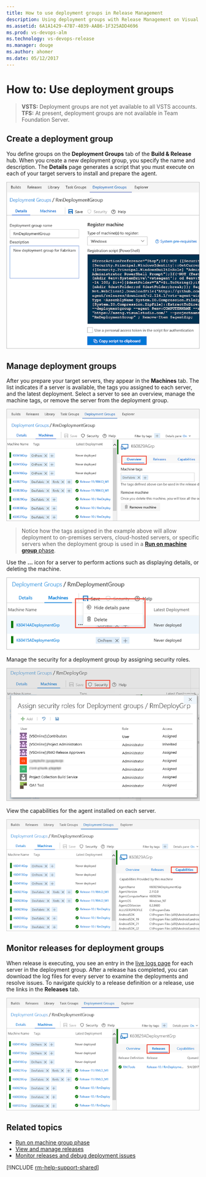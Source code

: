 ```yaml
---
title: How to use deployment groups in Release Management
description: Using deployment groups with Release Management on Visual Studio Team Services (VSTS) and Team Foundation Server (TFS)
ms.assetid: 6A1A1429-47B7-4039-AAB6-1F325ADD4696
ms.prod: vs-devops-alm
ms.technology: vs-devops-release
ms.manager: douge
ms.author: ahomer
ms.date: 05/12/2017
---
```


# How to: Use deployment groups

>**VSTS:** Deployment groups are not yet available to all VSTS accounts.  
>**TFS:** At present, deployment groups are not available in Team Foundation Server.

## Create a deployment group

You define groups on the **Deployment Groups** tab of the **Build &amp; Release** hub.
When you create a new deployment group, you specify the name and description.
The **Details** page generates a script that you must execute on each of your target servers
to install and prepare the agent.

![Creating a deployment group](_img/howto-deployment-groups/depgroup-create.png)

## Manage deployment groups

After you prepare your target servers, they appear in the **Machines** tab.
The list indicates if a server is available, the tags you assigned to each server,
and the latest deployment. Select a server to see an overview, manage the
machine tags, or remove the server from the deployment group.

![Overview of a deployment group](_img/howto-deployment-groups/depgroup-02.png)

> Notice how the tags assigned in the example above will allow deployment to
  on-premises servers, cloud-hosted servers, or specific servers when 
  the deployment group is used in a [**Run on machine group** phase](../../../process/phases.md#deployment-group-phase).

Use the **...** icon for a server to perform actions such as displaying
details, or deleting the machine. 

![Delete a deployment group](_img/howto-deployment-groups/depgroup-05.png)

Manage the security for a deployment group by assigning security roles.
 
![Security for a deployment group](_img/howto-deployment-groups/depgroup-04.png)

View the capabilities for the agent installed on each server.

![Capabilities of a deployment group](_img/howto-deployment-groups/depgroup-03.png)

## Monitor releases for deployment groups

When release is executing, you see an entry in the
[live logs page](../../../../actions/debug-deployment-issues.md)
for each server in the deployment group. After a release has completed,
you can download the log files for every server to examine the deployments
and resolve issues. To navigate quickly to a release definition or a release,
use the links in the **Releases** tab. 

![Viewing releases for a deployment group](_img/howto-deployment-groups/depgroup-01.png)

## Related topics

* [Run on machine group phase](../../../process/phases.md#deployment-group-phase)
* [View and manage releases](../../../../actions/view-manage-releases.md)
* [Monitor releases and debug deployment issues](../../../../actions/debug-deployment-issues.md)

[!INCLUDE [rm-help-support-shared](../../../../_shared/rm-help-support-shared.md)]

